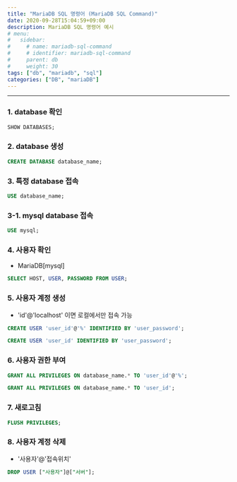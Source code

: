 ```yaml
---
title: "MariaDB SQL 명령어 (MariaDB SQL Command)"
date: 2020-09-28T15:04:59+09:00
description: MariaDB SQL 명령어 예시
# menu:
#   sidebar:
#     # name: mariadb-sql-command
#     # identifier: mariadb-sql-command
#     parent: db
#     weight: 30
tags: ["db", "mariadb", "sql"]
categories: ["DB", "mariaDB"]
---
```



---

### 1. database 확인

```sql
SHOW DATABASES;
```

### 2. database 생성

```sql
CREATE DATABASE database_name;
```

### 3. 특정 database 접속

```sql
USE database_name;
```

### 3-1. mysql database 접속

```sql
USE mysql;
```

### 4. 사용자 확인
- MariaDB[mysql]

```sql
SELECT HOST, USER, PASSWORD FROM USER;
```

### 5. 사용자 계정 생성
-  'id'@'localhost' 이면 로컬에서만 접속 가능

```sql
CREATE USER 'user_id'@'%' IDENTIFIED BY 'user_password';
```

```sql
CREATE USER 'user_id' IDENTIFIED BY 'user_password';
```

### 6. 사용자 권한 부여

```sql
GRANT ALL PRIVILEGES ON database_name.* TO 'user_id'@'%';
```

```sql
GRANT ALL PRIVILEGES ON database_name.* TO 'user_id';
```

### 7. 새로고침

```sql
FLUSH PRIVILEGES;
```

### 8. 사용자 계정 삭제
- '사용자'@'접속위치'

```sql
DROP USER ["사용자"]@["서버"];
```